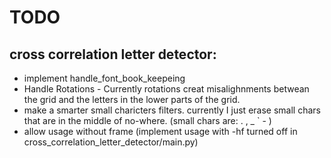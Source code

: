 # TODO

## cross correlation letter detector:
- implement handle_font_book_keepeing
- Handle Rotations - Currently rotations creat misalighnments betwean the grid and the letters in the lower parts of the grid.
- make a smarter small charicters filters. currently I just erase small chars that are in the middle of no-where. (small chars are:  . , _ ` - )
- allow usage without frame (implement usage with -hf turned off in cross_correlation_letter_detector/main.py)
